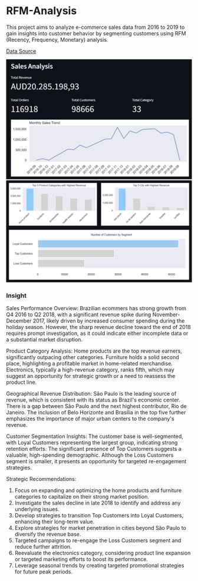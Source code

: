# RFM-Analysis
This project aims to analyze e-commerce sales data from 2016 to 2019 to gain insights into customer behavior by segmenting customers using RFM (Recency, Frequency, Monetary) analysis.

[Data Source](https://www.kaggle.com/datasets/olistbr/brazilian-ecommerce)

<img src="dashboard_ecommers_pt1.png" width="600">
<img src="dashboard_ecommers_pt2.png" width="600">

### Insight
Sales Performance Overview:
Brazilian ecommers has strong growth from Q4 2016 to Q2 2018, 
with a significant revenue spike during November-December 2017, 
likely driven by increased consumer spending during the holiday season. 
However, the sharp revenue decline toward the end of 2018 requires prompt investigation, 
as it could indicate either incomplete data or a substantial market disruption.

Product Category Analysis:
Home products are the top revenue earners, significantly outpacing other categories. 
Furniture holds a solid second place, highlighting a profitable market in home-related merchandise. 
Electronics, typically a high-revenue category, ranks fifth, which may suggest an opportunity for strategic growth or a need to reassess the product line.

Geographical Revenue Distribution:
São Paulo is the leading source of revenue, which is consistent with its status as Brazil's economic center. 
There is a gap between São Paulo and the next highest contributor, Rio de Janeiro. 
The inclusion of Belo Horizonte and Brasília in the top five further emphasizes the importance of major urban centers to the company's revenue.

Customer Segmentation Insights:
The customer base is well-segmented, with Loyal Customers representing the largest group, indicating strong retention efforts. 
The significant presence of Top Customers suggests a valuable, high-spending demographic. 
Although the Loss Customers segment is smaller, it presents an opportunity for targeted re-engagement strategies.

Strategic Recommendations:
1. Focus on expanding and optimizing the home products and furniture categories to capitalize on their strong market position.
2. Investigate the sales decline in late 2018 to identify and address any underlying issues.
3. Develop strategies to transition Top Customers into Loyal Customers, enhancing their long-term value.
4. Explore strategies for market penetration in cities beyond São Paulo to diversify the revenue base.
5. Targeted campaigns to re-engage the Loss Customers segment and reduce further attrition.
6. Reevaluate the electronics category, considering product line expansion or targeted marketing efforts to boost its performance.
7. Leverage seasonal trends by creating targeted promotional strategies for future peak periods.






